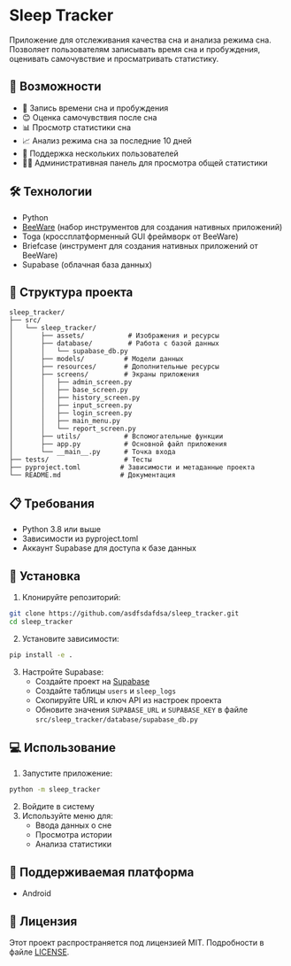 # Sleep Tracker

Приложение для отслеживания качества сна и анализа режима сна. Позволяет пользователям записывать время сна и пробуждения, оценивать самочувствие и просматривать статистику.

## 🌟 Возможности

- 📝 Запись времени сна и пробуждения
- 😊 Оценка самочувствия после сна
- 📊 Просмотр статистики сна
- 📈 Анализ режима сна за последние 10 дней
- 👥 Поддержка нескольких пользователей
- 👨‍💼 Административная панель для просмотра общей статистики

## 🛠 Технологии

- Python
- [BeeWare](https://beeware.org/) (набор инструментов для создания нативных приложений)
- Toga (кроссплатформенный GUI фреймворк от BeeWare)
- Briefcase (инструмент для создания нативных приложений от BeeWare)
- Supabase (облачная база данных)


## 📁 Структура проекта

```
sleep_tracker/
├── src/
│   └── sleep_tracker/
│       ├── assets/           # Изображения и ресурсы
│       ├── database/         # Работа с базой данных
│       │   └── supabase_db.py
│       ├── models/          # Модели данных
│       ├── resources/       # Дополнительные ресурсы
│       ├── screens/         # Экраны приложения
│       │   ├── admin_screen.py
│       │   ├── base_screen.py
│       │   ├── history_screen.py
│       │   ├── input_screen.py
│       │   ├── login_screen.py
│       │   ├── main_menu.py
│       │   └── report_screen.py
│       ├── utils/           # Вспомогательные функции
│       ├── app.py           # Основной файл приложения
│       └── __main__.py      # Точка входа
├── tests/                   # Тесты
├── pyproject.toml          # Зависимости и метаданные проекта
└── README.md               # Документация
```

## 📋 Требования

- Python 3.8 или выше
- Зависимости из pyproject.toml
- Аккаунт Supabase для доступа к базе данных

## 🚀 Установка

1. Клонируйте репозиторий:
```bash
git clone https://github.com/asdfsdafdsa/sleep_tracker.git
cd sleep_tracker
```

2. Установите зависимости:
```bash
pip install -e .
```

3. Настройте Supabase:
   - Создайте проект на [Supabase](https://supabase.com)
   - Создайте таблицы `users` и `sleep_logs`
   - Скопируйте URL и ключ API из настроек проекта
   - Обновите значения `SUPABASE_URL` и `SUPABASE_KEY` в файле `src/sleep_tracker/database/supabase_db.py`


## 💻 Использование

1. Запустите приложение:
```bash
python -m sleep_tracker
```

2. Войдите в систему
3. Используйте меню для:
   - Ввода данных о сне
   - Просмотра истории
   - Анализа статистики

## 📱 Поддерживаемая платформа

- Android


## 📄 Лицензия

Этот проект распространяется под лицензией MIT. Подробности в файле [LICENSE](LICENSE).

